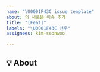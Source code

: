 ```yaml
---
name: "\U0001F43C issue template"
about: 의 새로운 이슈 추가
title: "[Feat]"
labels: "\U0001F43C 선우"
assignees: kim-seonwoo

---
```


## 💡 About
<!--무엇에 관한 이슈인지 소개해주세요.-->
